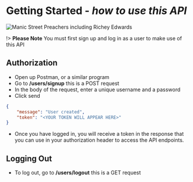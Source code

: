 # Getting Started - *how to use this API*

![Manic Street Preachers including Richey Edwards](https://guitar.com/wp-content/uploads/2021/09/manic-street-preachers@1400x1050-1068x801.jpg)

!> **Please Note** You must first sign up and log in as a user to make use of this API

## Authorization
- Open up Postman, or a similar program
- Go to **/users/signup** this is a POST request
- In the body of the request, enter a unique username and a password
- Click send


```json
{
    "message": "User created",
    "token": "<YOUR TOKEN WILL APPEAR HERE>"
}
```

- Once you have logged in, you will receive a token in the response that you can use in your authorization header to access the API endpoints.

## Logging Out
- To log out, go to **/users/logout** this is a GET request






